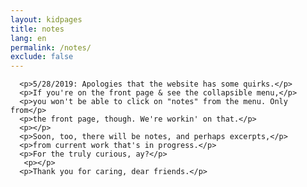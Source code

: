 ```yaml
---
layout: kidpages
title: notes
lang: en
permalink: /notes/
exclude: false
---
```

<div class="container">
 

      <p>5/28/2019: Apologies that the website has some quirks.</p>
      <p>If you're on the front page & see the collapsible menu,</p>
      <p>you won't be able to click on "notes" from the menu. Only from</p>
      <p>the front page, though. We're workin' on that.</p>
      <p></p>
      <p>Soon, too, there will be notes, and perhaps excerpts,</p> 
      <p>from current work that's in progress.</p>
      <p>For the truly curious, ay?</p>
       <p></p>
      <p>Thank you for caring, dear friends.</p>

         
    
</div>